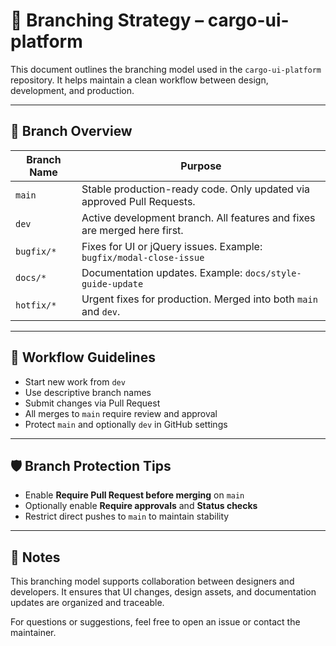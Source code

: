 # 🌿 Branching Strategy – cargo-ui-platform

This document outlines the branching model used in the `cargo-ui-platform` repository. It helps maintain a clean workflow between design, development, and production.

---

## 🔀 Branch Overview

| Branch Name       | Purpose                                                                 |
|-------------------|-------------------------------------------------------------------------|
| `main`            | Stable production-ready code. Only updated via approved Pull Requests. |
| `dev`             | Active development branch. All features and fixes are merged here first.|
| `bugfix/*`        | Fixes for UI or jQuery issues. Example: `bugfix/modal-close-issue`      |
| `docs/*`          | Documentation updates. Example: `docs/style-guide-update`               |
| `hotfix/*`        | Urgent fixes for production. Merged into both `main` and `dev`.         |

---

## 🧭 Workflow Guidelines

- Start new work from `dev`
- Use descriptive branch names
- Submit changes via Pull Request
- All merges to `main` require review and approval
- Protect `main` and optionally `dev` in GitHub settings

---

## 🛡️ Branch Protection Tips

- Enable **Require Pull Request before merging** on `main`
- Optionally enable **Require approvals** and **Status checks**
- Restrict direct pushes to `main` to maintain stability

---

## 📣 Notes

This branching model supports collaboration between designers and developers. It ensures that UI changes, design assets, and documentation updates are organized and traceable.

For questions or suggestions, feel free to open an issue or contact the maintainer.

